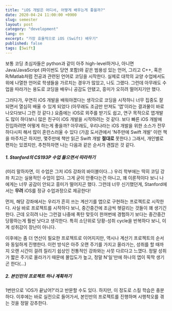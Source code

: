 ```yaml
---
title: "iOS 개발은 어디서, 어떻게 배우는게 좋을까?"
date: 2020-04-24 11:00:00 +0900
slug: semester
layout: post
category: "development"
lang: en
excerpt: "가장 효율적으로 iOS (Swift) 배우기"
published: false
tags: [Swift]
---
```


보통 코딩 초심자들은 python과 같이 아주 high-level하거나, 아니면 Java/JavaScript (파이썬도 당연 포함)와 같은 범용성 있는 언어, 그리고 C++, 혹은 R/Matlab처럼 전공과 관련된 언어로 코딩을 시작한다. 실제로 대학의 교양 수업에서도 위에 나열한 언어로 학생들을 가르치는 경우가 많았고, 나도 그랬다. 그런데 아무래도 수업을 따라가는 용도로 코딩을 배우니 공감도 안됐고, 흥미가 오히려 떨어지기만 했다.

그러다가, 우연히 iOS 개발을 배워야겠다는 생각으로 코딩을 시작하니 너무 집중도 잘되면서 열심히 배울 수 있게 되었다 (아무래도 조금만 만져도 '앱'이라는 결과물이 바로 나오다보니 그런 것 같다.) 요즘에는 iOS로 외주를 받기도 쉽고, 연구 목적으로 앱개발도 많이 하다보니 많은 친구이 iOS 개발을 시작하려는 것 같다. 보다 빠른 iOS 개발에 진입하려면 어떻게 하는게 좋을까? 아무래도, 우리나라는 iOS 개발을 위한 소스가 전무하다시피 해서 많이 혼란스러울 수 있다 (가끔 도서관에서 'N주만에 Swift 개발' 이런 책을 마주치곤 하지만, 몇주만에 책만 읽곤 Swift 개발 **절대로** 못한다.) 그래서, 개인별로 편차는 있겠지만, 추천하자면 나는 다음과 같은 순서가 괜찮은 것 같다.

##### 1. Stanford의 CS193P 수업 들으면서 따라하기

(미리 말하자면, 이 수업은 그저 iOS 강좌의 바이블이다...)
우리 학부에는 딱히 코딩 강좌 치고는 실용적인 수업이 없다. 그게 굳이 안좋다는건 아니고, 꽤 이론적이다 보니 나에게는 너무 공감이 안되고 흥미가 떨어지곤 했다. 그런데 너무 신기했던게, Stanford에서는 **무려** iOS를 정규 수업과정으로 제공한다!

먼저, 해당 강좌에서는 우리가 흔히 쓰는 계산기를 앱으로 구현하는 프로젝트로 시작한다. 사실 바로 프로젝트를 시작하다 보니, 중간중간에 조금씩 헷갈리는 것들이 꽤 생기긴 한다. 근데 오히려 나는 그런걸 나중에 폭탄 맞듯이 한꺼번에 경험하기 보다는 중간중간 당황하는게 훨씬 낫다고 생각한다. 특히 소단위로 당황-성취 cycle을 반복하다 보니, 이게 성취감이 장난이 아니다.

이후에는 좀 더 연산이 필요한 프로젝트로 이어지지만, 역시나 계산기 프로젝트의 순서와 동일하게 진행한다. 이런 방식은 아주 오랜 주기를 가지고 올라가는, 성취를 할 때까지 오랜 시간이 걸려 질리기 쉽상인 전통적인 강좌와는 사뭇 다르다고 느꼈다. 정말 성취가 짧은 주기로 올라가기 때문에 몰입도가 높고, 정말 N'일'만에 하나의 앱이 뚝딱 생기곤 한다(...)

##### 2. 본인만의 프로젝트 하나 계획하기

1번만으로 'iOS가 끝났어?'라고 반문할 수도 있다. 하지만, 이 정도로 스킬 학습은 충분하다. 이후에는 바로 실전으로 들어가서, 본인만의 프로젝트를 진행하며 시행착오를 겪는 것을 정말 강추한다.


